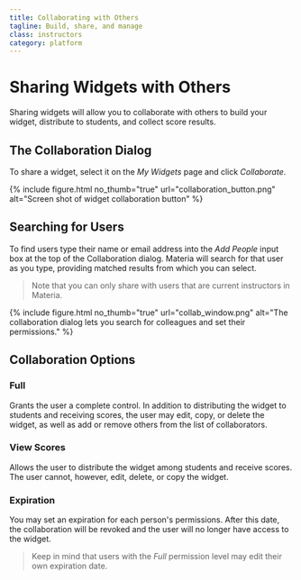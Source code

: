 ```yaml
---
title: Collaborating with Others
tagline: Build, share, and manage
class: instructors
category: platform
---
```

# Sharing Widgets with Others

Sharing widgets will allow you to collaborate with others to build your widget, distribute to students, and collect score results.

## The Collaboration Dialog

To share a widget, select it on the *My Widgets* page and click *Collaborate*.

{% include figure.html
	no_thumb="true"
	url="collaboration_button.png"
	alt="Screen shot of widget collaboration button"
%}

## Searching for Users

To find users type their name or email address into the *Add People* input box at the top of the Collaboration dialog. Materia will search for that user as you type, providing matched results from which you can select.

> Note that you can only share with users that are current instructors in Materia.

{% include figure.html
	no_thumb="true"
	url="collab_window.png"
	alt="The collaboration dialog lets you search for colleagues and set their permissions."
%}

## Collaboration Options

### Full

Grants the user a complete control. In addition to distributing the widget to students and receiving scores, the user may edit, copy, or delete the widget, as well as add or remove others from the list of collaborators.

### View Scores

Allows the user to distribute the widget among students and receive scores. The user cannot, however, edit, delete, or copy the widget.

### Expiration

You may set an expiration for each person's permissions. After this date, the collaboration will be revoked and the user will no longer have access to the widget.

> Keep in mind that users with the *Full* permission level may edit their own expiration date.
